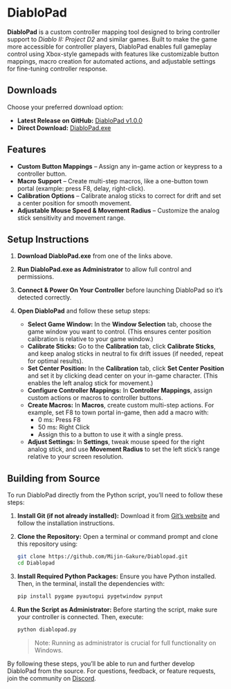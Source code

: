 # DiabloPad

**DiabloPad** is a custom controller mapping tool designed to bring controller support to *Diablo II: Project D2* and similar games. Built to make the game more accessible for controller players, DiabloPad enables full gameplay control using Xbox-style gamepads with features like customizable button mappings, macro creation for automated actions, and adjustable settings for fine-tuning controller response.

## Downloads

Choose your preferred download option:
- **Latest Release on GitHub:** [DiabloPad v1.0.0](https://github.com/Mijin-Gakure/Diablopad/releases/tag/v1.0.0)
- **Direct Download:** [DiabloPad.exe](https://pand.life/Diablopad.exe)

## Features

- **Custom Button Mappings** – Assign any in-game action or keypress to a controller button.
- **Macro Support** – Create multi-step macros, like a one-button town portal (example: press F8, delay, right-click).
- **Calibration Options** – Calibrate analog sticks to correct for drift and set a center position for smooth movement.
- **Adjustable Mouse Speed & Movement Radius** – Customize the analog stick sensitivity and movement range.

## Setup Instructions

1. **Download DiabloPad.exe** from one of the links above.
2. **Run DiabloPad.exe as Administrator** to allow full control and permissions.
3. **Connect & Power On Your Controller** before launching DiabloPad so it’s detected correctly.
4. **Open DiabloPad** and follow these setup steps:

   - **Select Game Window:** In the **Window Selection** tab, choose the game window you want to control. (This ensures center position calibration is relative to your game window.)
   - **Calibrate Sticks:** Go to the **Calibration** tab, click **Calibrate Sticks**, and keep analog sticks in neutral to fix drift issues (if needed, repeat for optimal results).
   - **Set Center Position:** In the **Calibration** tab, click **Set Center Position** and set it by clicking dead center on your in-game character. (This enables the left analog stick for movement.)
   - **Configure Controller Mappings:** In **Controller Mappings**, assign custom actions or macros to controller buttons.
   - **Create Macros:** In **Macros**, create custom multi-step actions. For example, set F8 to town portal in-game, then add a macro with:
     - 0 ms: Press F8
     - 50 ms: Right Click
     - Assign this to a button to use it with a single press.
   - **Adjust Settings:** In **Settings**, tweak mouse speed for the right analog stick, and use **Movement Radius** to set the left stick’s range relative to your screen resolution.

## Building from Source

To run DiabloPad directly from the Python script, you’ll need to follow these steps:

1. **Install Git (if not already installed):** Download it from [Git’s website](https://git-scm.com/) and follow the installation instructions.
2. **Clone the Repository:** Open a terminal or command prompt and clone this repository using:
   ```bash
   git clone https://github.com/Mijin-Gakure/Diablopad.git
   cd Diablopad
   ```

3. **Install Required Python Packages:** Ensure you have Python installed. Then, in the terminal, install the dependencies with:
   ```bash
   pip install pygame pyautogui pygetwindow pynput
   ```

4. **Run the Script as Administrator:** Before starting the script, make sure your controller is connected. Then, execute:
   ```bash
   python diablopad.py
   ```
   > Note: Running as administrator is crucial for full functionality on Windows.

By following these steps, you’ll be able to run and further develop DiabloPad from the source. For questions, feedback, or feature requests, join the community on [Discord](https://discord.gg/pandemonium).
